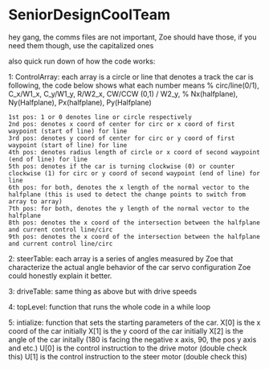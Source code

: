 # SeniorDesignCoolTeam

hey gang, the comms files are not important, Zoe should have those, if you need them though, use the capitalized ones

also quick run down of how the code works:

1: ControlArray: each array is a circle or line that denotes a track the car is following, the code below shows what each number means
% circ/line(0/1), C_x/W1_x, C_y/W1_y, R/W2_x, CW/CCW (0,1) / W2_y,
    % Nx(halfplane), Ny(Halfplane), Px(halfplane), Py(Halfplane)
    
    1st pos: 1 or 0 denotes line or circle respectively
    2nd pos: denotes x coord of center for circ or x coord of first waypoint (start of line) for line
    3rd pos: denotes y coord of center for circ or y coord of first waypoint (start of line) for line
    4th pos: denotes radius length of circle or x coord of second waypoint (end of line) for line
    5th pos: denotes if the car is turning clockwise (0) or counter clockwise (1) for circ or y coord of second waypoint (end of line) for line
    6th pos: for both, denotes the x length of the normal vector to the halfplane (this is used to detect the change points to switch from array to array)
    7th pos: for both, denotes the y length of the normal vector to the halfplane
    8th pos: denotes the x coord of the intersection between the halfplane and current control line/circ
    9th pos: denotes the x coord of the intersection between the halfplane and current control line/circ
    
2: steerTable: each array is a series of angles measured by Zoe that characterize the actual angle behavior of the car servo configuration
    Zoe could honestly explain it better.
    
3: driveTable: same thing as above but with drive speeds

4: topLevel: function that runs the whole code in a while loop

5: intialize: function that sets the starting parameters of the car.
    X[0] is the x coord of the car initially
    X[1] is the y coord of the car initially
    X[2] is the angle of the car initally (180 is facing the negative x axis, 90, the pos y axis and etc.)
    U[0] is the control instruction to the drive motor (double check this)
    U[1] is the control instruction to the steer motor (double check this)
